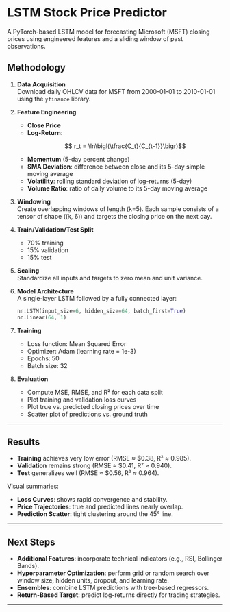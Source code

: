 # LSTM Stock Price Predictor

A PyTorch-based LSTM model for forecasting Microsoft (MSFT) closing prices using engineered features and a sliding window of past observations.


## Methodology

1. **Data Acquisition**\
   Download daily OHLCV data for MSFT from 2000-01-01 to 2010-01-01 using the `yfinance` library.

2. **Feature Engineering**

   - **Close Price**
   - **Log-Return**:
     ```math
       r_t = \ln\bigl(\tfrac{C_t}{C_{t-1}}\bigr)
     ```
   - **Momentum** (5-day percent change)
   - **SMA Deviation**: difference between close and its 5-day simple moving average
   - **Volatility**: rolling standard deviation of log-returns (5-day)
   - **Volume Ratio**: ratio of daily volume to its 5-day moving average

3. **Windowing**\
   Create overlapping windows of length \(k=5\). Each sample consists of a tensor of shape \((k, 6)\) and targets the closing price on the next day.

4. **Train/Validation/Test Split**

   - 70% training
   - 15% validation
   - 15% test

5. **Scaling**\
   Standardize all inputs and targets to zero mean and unit variance.

6. **Model Architecture**\
   A single-layer LSTM followed by a fully connected layer:

   ```python
   nn.LSTM(input_size=6, hidden_size=64, batch_first=True)
   nn.Linear(64, 1)
   ```

7. **Training**

   - Loss function: Mean Squared Error
   - Optimizer: Adam (learning rate = 1e-3)
   - Epochs: 50
   - Batch size: 32

8. **Evaluation**

   - Compute MSE, RMSE, and R² for each data split
   - Plot training and validation loss curves
   - Plot true vs. predicted closing prices over time
   - Scatter plot of predictions vs. ground truth

---

## Results

- **Training** achieves very low error (RMSE ≈ \$0.38, R² ≈ 0.985).
- **Validation** remains strong (RMSE ≈ \$0.41, R² ≈ 0.940).
- **Test** generalizes well (RMSE ≈ \$0.56, R² ≈ 0.964).

Visual summaries:

- **Loss Curves**: shows rapid convergence and stability.
- **Price Trajectories**: true and predicted lines nearly overlap.
- **Prediction Scatter**: tight clustering around the 45° line.

---

## Next Steps

- **Additional Features**: incorporate technical indicators (e.g., RSI, Bollinger Bands).
- **Hyperparameter Optimization**: perform grid or random search over window size, hidden units, dropout, and learning rate.
- **Ensembles**: combine LSTM predictions with tree-based regressors.
- **Return-Based Target**: predict log-returns directly for trading strategies.

---

